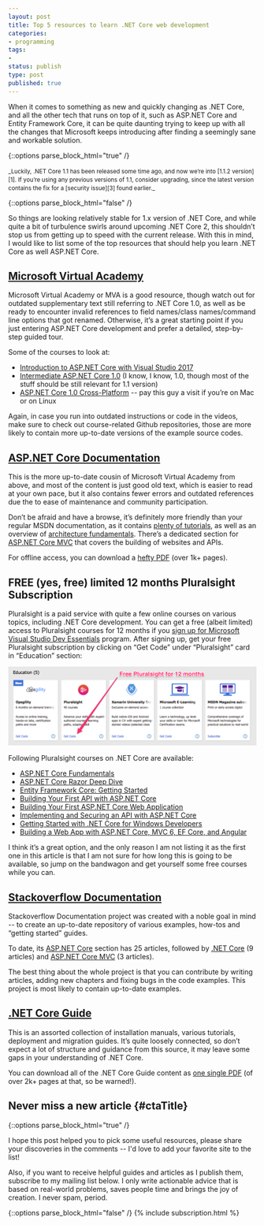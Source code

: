 ```yaml
---
layout: post
title: Top 5 resources to learn .NET Core web development
categories:
- programming
tags:
-
status: publish
type: post
published: true
---
```

When it comes to something as new and quickly changing as .NET Core, and all the other tech that
runs on top of it, such as ASP.NET Core and Entity Framework Core, it can be quite daunting trying
to keep up with all the changes that Microsoft keeps introducing after finding a seemingly sane and
workable solution. 

{::options parse_block_html="true" /}

<small>
_Luckily, .NET Core 1.1 has been released some time ago, and now we’re into [1.1.2 version][1]. If
you’re using any previous versions of 1.1, consider upgrading, since the latest version contains the
fix for a [security issue][3] found earlier._
</small>

{::options parse_block_html="false" /}

So things are looking relatively stable for 1.x version of .NET Core, and while quite a bit of
turbulence swirls around upcoming .NET Core 2, this shouldn’t stop us from getting up to speed with
the current release. With this in mind, I would like to list some of the top resources that should
help you learn .NET Core as well ASP.NET Core.

## [Microsoft Virtual Academy][4]
Microsoft Virtual Academy or MVA is a good resource, though watch out for outdated supplementary
text still referring to .NET Core 1.0, as well as be ready to encounter invalid references to field
names/class names/command line options that got renamed. Otherwise, it’s a great starting point if
you just entering ASP.NET Core development and prefer a detailed, step-by-step guided tour.

Some of the courses to look at:

- [Introduction to ASP.NET Core with Visual Studio 2017][5]
- [Intermediate ASP.NET Core 1.0][6] (I know, I know, 1.0, though most of the stuff should be still relevant for 1.1 version)
- [ASP.NET Core 1.0 Cross-Platform][7] -- pay this guy a visit if you’re on Mac or on Linux

Again, in case you run into outdated instructions or code in the videos, make sure to check out
course-related Github repositories, those are more likely to contain more up-to-date versions of the
example source codes.

## [ASP.NET Core Documentation][8]
This is the more up-to-date cousin of Microsoft Virtual Academy from above, and most of the content
is just good old text, which is easier to read at your own pace, but it also contains fewer errors
and outdated references due the to ease of maintenance and community participation.

Don’t be afraid and have a browse, it’s definitely more friendly than your regular MSDN
documentation, as it contains [plenty of tutorials](https://docs.microsoft.com/en-us/aspnet/core/tutorials/),
as well as an overview of
[architecture fundamentals](ttps://docs.microsoft.com/en-us/aspnet/core/fundamentals/). There’s a
dedicated section for [ASP.NET Core MVC](ttps://docs.microsoft.com/en-us/aspnet/core/mvc/overview)
that covers the building of websites and APIs.

For offline access, you can download a [hefty PDF](https://opbuildstorageprod.blob.core.windows.net/output-pdf-files/en-us/MSDN.aspnet-core-conceptual/live.pdf)
(over 1k+ pages).

## FREE (yes, free) limited 12 months Pluralsight Subscription
Pluralsight is a paid service with quite a few online courses on various topics, including .NET Core
development. You can get a free (albeit limited) access to Pluralsight courses for 12 months if you
[sign up for Microsoft Visual Studio Dev Essentials][9] program. After signing up, get your free
Pluralsight subscription by clicking on “Get Code” under “Pluralsight” card in “Education” section:

![Pluralsight access code](/img/misc/pluralsight.png)

Following Pluralsight courses on .NET Core are available:

- [ASP.NET Core Fundamentals](https://www.pluralsight.com/courses/aspdotnet-core-fundamentals)
- [ASP.NET Core Razor Deep Dive](https://www.pluralsight.com/courses/asp-dot-net-core-razor-deep-dive)
- [Entity Framework Core: Getting Started](https://www.pluralsight.com/courses/entity-framework-core-getting-started)
- [Building Your First API with ASP.NET Core](https://www.pluralsight.com/courses/asp-dotnet-core-api-building-first)
- [Building Your First ASP.NET Core Web Application](https://www.pluralsight.com/courses/aspdotnetcore-web-application-building)
- [Implementing and Securing an API with ASP.NET Core](https://www.pluralsight.com/courses/aspdotnetcore-implementing-securing-api)
- [Getting Started with .NET Core for Windows Developers](https://www.pluralsight.com/courses/dotnet-core-windows-developers-getting-started)
- [Building a Web App with ASP.NET Core, MVC 6, EF Core, and Angular](https://www.pluralsight.com/courses/aspdotnetcore-efcore-bootstrap-angular-web-app)

I think it’s a great option, and the only reason I am not listing it as the first one in this
article is that I am not sure for how long this is going to be available, so jump on the bandwagon
and get yourself some free courses while you can.

## [Stackoverflow Documentation](https://stackoverflow.com/documentation?tab=name)
Stackoverflow Documentation project was created with a noble goal in mind -- to create an up-to-date
repository of various examples, how-tos and “getting started" guides.

To date, its [ASP.NET Core](https://stackoverflow.com/documentation/asp.net-core/topics) section
has 25 articles, followed by [.NET Core](https://stackoverflow.com/documentation/.net-core/topics) 
(9 articles) and [ASP.NET Core MVC](https://stackoverflow.com/documentation/asp.net-core-mvc/topics) 
(3 articles).

The best thing about the whole project is that you can contribute by writing articles, adding new
chapters and fixing bugs in the code examples. This project is most likely to contain up-to-date
examples.

## [.NET Core Guide](https://docs.microsoft.com/en-us/dotnet/core/)
This is an assorted collection of installation manuals, various tutorials, deployment and migration
guides. It’s quite loosely connected, so don’t expect a lot of structure and guidance from this
source, it may leave some gaps in your understanding of .NET Core.

You can download all of the .NET Core Guide content as [one single PDF](https://opbuildstorageprod.blob.core.windows.net/output-pdf-files/en-us/VS.core-docs/live/docs.pdf)
(of over 2k+ pages at that, so be warned!).

## Never miss a new article {#ctaTitle}

{::options parse_block_html="true" /}
<div id="ctaCopy">
I hope this post helped you to pick some useful resources, please share your discoveries in the
comments -- I'd love to add your favorite site to the list!

Also, if you want to receive helpful guides and articles as I publish them, subscribe to my mailing
list below. I only write actionable advice that is based on real-world problems, saves people time 
and brings the joy of creation. I never spam, period.
</div>

{::options parse_block_html="false" /}
{% include subscription.html %}


[1]:https://github.com/dotnet/coreclr/releases/tag/v1.1.2
[2]:https://github.com/dotnet/cli/releases/tag/v1.0.4
[3]:https://github.com/dotnet/announcements/issues/12
[4]:https://mva.microsoft.com/search/SearchResults.aspx#!q=ASP.NET%20Core&topic=Web%20Development&lang=1033
[5]:https://mva.microsoft.com/en-US/training-courses/introduction-to-aspnet-core-with-visual-studio-2017-16841
[6]:https://mva.microsoft.com/en-US/training-courses/intermediate-aspnet-core-10-16964
[7]:https://mva.microsoft.com/en-US/training-courses/aspnet-core-10-crossplatform-17039
[8]:https://docs.microsoft.com/en-us/aspnet/index#pivot=core
[9]:https://www.visualstudio.com/dev-essentials/
